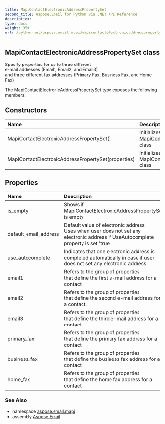 ```yaml
---
title: MapiContactElectronicAddressPropertySet
second_title: Aspose.Email for Python via .NET API Reference
description: 
type: docs
weight: 350
url: /python-net/aspose.email.mapi/mapicontactelectronicaddresspropertyset/
---
```


## MapiContactElectronicAddressPropertySet class

Specify properties for up to three different <br/>            e-mail addresses (Email1, Email2, and Email3) <br/>            and three different fax addresses (Primary Fax, Business Fax, and Home Fax)

The MapiContactElectronicAddressPropertySet type exposes the following members:
## Constructors
| Name | Description |
| :- | :- |
|MapiContactElectronicAddressPropertySet()|Initializes a new instance of the [MapiContactElectronicAddressPropertySet](/python-net/aspose.email.mapi/mapicontactelectronicaddresspropertyset/) class|
|MapiContactElectronicAddressPropertySet(properties)|Initializes a new instance of the MapiContactElectronicAddressPropertySet class|
## Properties
| Name | Description |
| :- | :- |
|is_empty|Shows if MapiContactElectronicAddressPropertySet is empty|
|default_email_address|Default value of electronic address<br/>            Uses when user does not set any electronic address if UseAutocomplete property is set 'true'|
|use_autocomplete|Indicates that one electronic address is completed automatically in case if user does not set any electronic address|
|email1|Refers to the group of properties <br/>            that define the first e-mail address for a contact.|
|email2|Refers to the group of properties <br/>            that define the second e-mail address for a contact.|
|email3|Refers to the group of properties <br/>            that define the third e-mail address for a contact.|
|primary_fax|Refers to the group of properties <br/>            that define the primary fax address for a contact.|
|business_fax|Refers to the group of properties <br/>            that define the business fax address for a contact.|
|home_fax|Refers to the group of properties <br/>            that define the home fax address for a contact.|

### See Also

* namespace [aspose.email.mapi](/python-net/aspose.email.mapi/)
* assembly [Aspose.Email](/python-net/)

